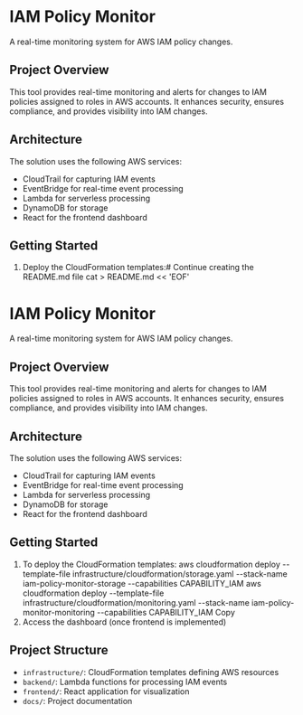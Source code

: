 # IAM Policy Monitor

A real-time monitoring system for AWS IAM policy changes.

## Project Overview

This tool provides real-time monitoring and alerts for changes to IAM policies assigned to roles in AWS accounts. It enhances security, ensures compliance, and provides visibility into IAM changes.

## Architecture

The solution uses the following AWS services:
- CloudTrail for capturing IAM events
- EventBridge for real-time event processing
- Lambda for serverless processing
- DynamoDB for storage
- React for the frontend dashboard

## Getting Started

1. Deploy the CloudFormation templates:# Continue creating the README.md file
cat > README.md << 'EOF'
# IAM Policy Monitor

A real-time monitoring system for AWS IAM policy changes.

## Project Overview

This tool provides real-time monitoring and alerts for changes to IAM policies assigned to roles in AWS accounts. It enhances security, ensures compliance, and provides visibility into IAM changes.

## Architecture

The solution uses the following AWS services:
- CloudTrail for capturing IAM events
- EventBridge for real-time event processing
- Lambda for serverless processing
- DynamoDB for storage
- React for the frontend dashboard

## Getting Started

1. To deploy the CloudFormation templates:
aws cloudformation deploy --template-file infrastructure/cloudformation/storage.yaml --stack-name iam-policy-monitor-storage --capabilities CAPABILITY_IAM
aws cloudformation deploy --template-file infrastructure/cloudformation/monitoring.yaml --stack-name iam-policy-monitor-monitoring --capabilities CAPABILITY_IAM
Copy
2. Access the dashboard (once frontend is implemented)

## Project Structure

- `infrastructure/`: CloudFormation templates defining AWS resources
- `backend/`: Lambda functions for processing IAM events
- `frontend/`: React application for visualization
- `docs/`: Project documentation

